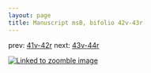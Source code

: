 ```yaml
---
layout: page
title: Manuscript msB, bifolio 42v-43r
---
```


prev: [41v-42r](../41v-42r/) next: [43v-44r](../43v-44r/)



[![Linked to zoomble image](http://www.homermultitext.org/iipsrv?IIIF=/project/homer/pyramidal/deepzoom/hmt/vbbifolio/v1/vb_42v_43r.tif/full/2000,/0/default.jpg)](http://www.homermultitext.org/ict2/?urn=urn:cite2:hmt:vbbifolio.v1:vb_42v_43r)

